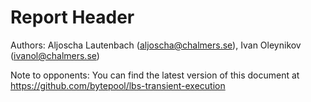 # Report Header

Authors: Aljoscha Lautenbach (aljoscha@chalmers.se), Ivan Oleynikov (ivanol@chalmers.se)

Note to opponents: You can find the latest version of this document at https://github.com/bytepool/lbs-transient-execution 


